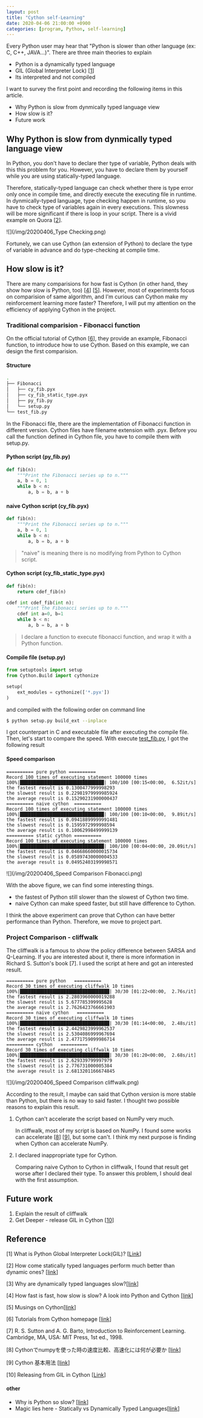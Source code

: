 ```yaml
---
layout: post
title: "Cython self-Learning"
date: 2020-04-06 21:00:00 +0900
categories: [program, Python, self-learning]
---
```

Every Python user may hear that "Python is slower than other language (ex: C, C++, JAVA...)". There are three main theories to explain 

* Python is a dynamically typed language
* GIL (Global Interpreter Lock) [[1](https://realpython.com/python-gil/)]
* Its interpreted and not compiled

I want to survey the first point and recording the following items in this article.

* Why Python is slow from dynmically typed language view
* How slow is it?
* Future work

## Why Python is slow from dynmically typed language view
In Python, you don't have to declare ther type of variable, Python deals with this this problem for you. However, you have to declare them by yourself while you are using statically-typed language.

Therefore, statically-typed language can check whether there is type error only once in compile time, and directly execute the executing file in runtime. In dynmically-typed language, type checking happen in runtime, so  you have to check type of variables again in every executions. This slowness will be more significant if there is loop in your script. There is a vivid example on Quora [[2](https://www.quora.com/How-come-statically-typed-languages-perform-much-better-than-dynamic-ones)].

![](/img/20200406_Type Checking.png)

Fortunely, we can use Cython (an extension of Python) to declare the type of variable in advance and do type-checking at complie time.

## How slow is it?
There are many comparisions for how fast is Cython (in other hand, they show how slow is Python, too) [[4](https://blog.nelsonliu.me/2016/04/29/gsoc-week-0-cython-vs-python/)] [[5](https://notes-on-cython.readthedocs.io/en/latest/)]. However, most of experiments focus on comparision of same algorithm, and I'm curious can Cython make my reinforcement learning more faster? Therefore, I will put my attention on the efficiency of applying Cython in the project.

### Traditional comparision - Fibonacci function
On the official tutorial of Cython [[6](https://cython.readthedocs.io/en/latest/src/tutorial/index.html)], they provide an example, Fibonacci function, to introduce how to use Cython. Based on this example, we can design the first comparision.

#### Structure
```bash
.
├── Fibonacci
│   ├── cy_fib.pyx
│   ├── cy_fib_static_type.pyx
│   ├── py_fib.py
│   └── setup.py
└── test_fib.py
```
In the Fibonacci file, there are the implementation of Fibonacci function in different version. Cython files have filename extension with .pyx. Before you call the function defined in Cython file, you have to compile them with setup.py.

#### Python script (py_fib.py)
```python
def fib(n):
    """Print the Fibonacci series up to n."""
    a, b = 0, 1
    while b < n:
        a, b = b, a + b
```
#### naive Cython script (cy_fib.pyx)
```python
def fib(n):
    """Print the Fibonacci series up to n."""
    a, b = 0, 1
    while b < n:
        a, b = b, a + b
```
> "naive" is meaning there is no modifying from Python to Cython script.

#### Cython script (cy_fib_static_type.pyx)
```python
def fib(n):
    return cdef_fib(n)

cdef int cdef_fib(int n):
    """Print the Fibonacci series up to n."""
    cdef int a=0, b=1
    while b < n:
        a, b = b, a + b
```
> I declare a function to execute fibonacci function, and wrap it with a Python function.

#### Compile file (setup.py)
```python
from setuptools import setup
from Cython.Build import cythonize

setup(
    ext_modules = cythonize(['*.pyx'])
)
```
and compiled with the following order on command line
```bash
$ python setup.py build_ext --inplace
```
I got counterpart in C and executable file after executing the compile file. Then, let's start to compare the speed. With execute [test_fib.py](https://github.com/ChampDBG/PlayGround/blob/master/cython/test_fib.py), I got the following result

#### Speed comparison
```
========== pure python ==========
Record 100 times of executing statement 100000 times 
100%|███████████████████████████████| 100/100 [00:15<00:00,  6.52it/s]
the fastest result is 0.1300477999998293
the slowest result is 0.22981979999985924
the average result is 0.15290231900000437
========== naive cython  ==========
Record 100 times of executing statement 100000 times
100%|███████████████████████████████| 100/100 [00:10<00:00,  9.89it/s]
the fastest result is 0.09418899999991481
the slowest result is 0.1595972999998594
the average result is 0.10062998499999139
========== static cython ==========
Record 100 times of executing statement 100000 times
100%|███████████████████████████████| 100/100 [00:04<00:00, 20.09it/s]
the fastest result is 0.04668660000015734
the slowest result is 0.05897430000004533
the average result is 0.04952403199998571
```
![](/img/20200406_Speed Comparison Fibonacci.png)

With the above figure, we can find some interesting things.
* the fastest of Python still slower than the slowest of Cython two time.
* naive Cython can make speed faster, but still have difference to Cython.

I think the above experiment can prove that Cython can have better performance than Python. Therefore, we move to project part.

### Project Comparison - cliffwalk
The cliffwalk is a famous to show the policy difference between SARSA and Q-Learning. If you are interested about it, there is more information in Richard S. Sutton's book [7]. I used the script at here and got an interested result.

```
========== pure python   ==========
Record 30 times of executing cliffwalk 10 times
100%|█████████████████████████████████| 30/30 [01:22<00:00,  2.76s/it]
the fastest result is 2.2803960000019288
the slowest result is 5.677785399995628
the average result is 2.7626423766661903
========== naive cython   ==========
Record 30 times of executing cliffwalk 10 times
100%|█████████████████████████████████| 30/30 [01:14<00:00,  2.48s/it]
the fastest result is 2.4429823999962537
the slowest result is 2.5304086999967694
the average result is 2.4771759099986714
========== cython   ==========
Record 30 times of executing cliffwalk 10 times
100%|█████████████████████████████████| 30/30 [01:20<00:00,  2.68s/it]
the fastest result is 2.629339799997979
the slowest result is 2.776731000005384
the average result is 2.6813201166674845
```
![](/img/20200406_Speed Comparison cliffwalk.png)

According to the result, I maybe can said that Cython version is more stable than Python, but there is no way to said faster. I thought two possible reasons to explain this result.
1. Cython can't accelerate the script based on NumPy very much.
   
   In cliffwalk, most of my script is based on NumPy. I found some works can accelerate [[8](https://qiita.com/nena0undefined/items/730424bdffc623ab305a#cython%E3%82%B3%E3%83%B3%E3%83%91%E3%82%A4%E3%83%AB%E3%81%A0%E3%81%91)] [[9](https://zhuanlan.zhihu.com/p/24311879)], but some can't. I think my next purpose is finding when Cython can accelerate NumPy.

2. I declared inappropriate type for Cython.
   
   Comparing naive Cython to Cython in cliffwalk, I found that result get worse after I declared their type. To answer this problem, I should deal with the first assumption.

## Future work
1. Explain the result of cliffwalk
2. Get Deeper - release GIL in Cython [[10](https://cython.readthedocs.io/en/latest/src/userguide/parallelism.html)]

## Reference
[1] What is Python Global Interpreter Lock(GIL)? [[Link](https://realpython.com/python-gil/)]

[2] How come statically typed languages perform much better than dynamic ones? [[link](https://www.quora.com/How-come-statically-typed-languages-perform-much-better-than-dynamic-ones)]

[3] Why are dynamically typed languages slow?[[link](https://stackoverflow.com/questions/761426/why-are-dynamically-typed-languages-slow)]

[4] How fast is fast, how slow is slow? A look into Python and Cython [[link](https://blog.nelsonliu.me/2016/04/29/gsoc-week-0-cython-vs-python/)]

[5] Musings on Cython[[link](https://notes-on-cython.readthedocs.io/en/latest/)]

[6] Tutorials from Cython homepage [[link](https://cython.readthedocs.io/en/latest/src/tutorial/index.html)]

[7] R. S. Sutton and A. G. Barto, Introduction to Reinforcement Learning. Cambridge, MA, USA: MIT Press, 1st ed., 1998.

[8] Cythonでnumpyを使った時の速度比較、高速化には何が必要か [[link](https://qiita.com/nena0undefined/items/730424bdffc623ab305a#cython%E3%82%B3%E3%83%B3%E3%83%91%E3%82%A4%E3%83%AB%E3%81%A0%E3%81%91)]

[9] Cython 基本用法 [[link](https://zhuanlan.zhihu.com/p/24311879)]

[10] Releasing from GIL in Cython [[Link](https://cython.readthedocs.io/en/latest/src/userguide/parallelism.html)]
#### other
* Why is Python so slow? [[link](https://hackernoon.com/why-is-python-so-slow-e5074b6fe55b)]
* Magic lies here - Statically vs Dynamically Typed Languages[[link](https://android.jlelse.eu/magic-lies-here-statically-typed-vs-dynamically-typed-languages-d151c7f95e2b)]